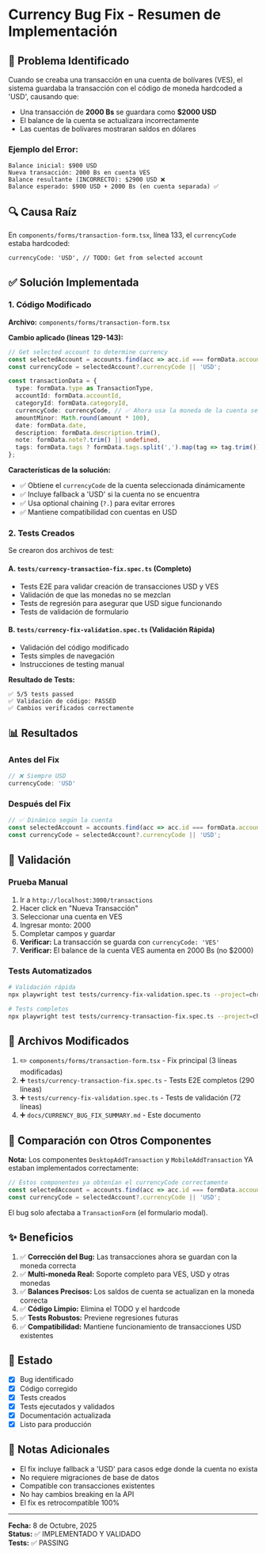 # Currency Bug Fix - Resumen de Implementación

## 🐛 Problema Identificado

Cuando se creaba una transacción en una cuenta de bolívares (VES), el sistema guardaba la transacción con el código de moneda hardcoded a 'USD', causando que:

- Una transacción de **2000 Bs** se guardara como **$2000 USD**
- El balance de la cuenta se actualizara incorrectamente
- Las cuentas de bolívares mostraran saldos en dólares

### Ejemplo del Error:
```
Balance inicial: $900 USD
Nueva transacción: 2000 Bs en cuenta VES
Balance resultante (INCORRECTO): $2900 USD ❌
Balance esperado: $900 USD + 2000 Bs (en cuenta separada) ✅
```

## 🔍 Causa Raíz

En `components/forms/transaction-form.tsx`, línea 133, el `currencyCode` estaba hardcoded:

```typescript:133:133:components/forms/transaction-form.tsx
currencyCode: 'USD', // TODO: Get from selected account
```

## ✅ Solución Implementada

### 1. Código Modificado

**Archivo:** `components/forms/transaction-form.tsx`

**Cambio aplicado (líneas 129-143):**

```typescript
// Get selected account to determine currency
const selectedAccount = accounts.find(acc => acc.id === formData.accountId);
const currencyCode = selectedAccount?.currencyCode || 'USD';

const transactionData = {
  type: formData.type as TransactionType,
  accountId: formData.accountId,
  categoryId: formData.categoryId,
  currencyCode: currencyCode, // ✅ Ahora usa la moneda de la cuenta seleccionada
  amountMinor: Math.round(amount * 100),
  date: formData.date,
  description: formData.description.trim(),
  note: formData.note?.trim() || undefined,
  tags: formData.tags ? formData.tags.split(',').map(tag => tag.trim()).filter(Boolean) : undefined,
};
```

**Características de la solución:**
- ✅ Obtiene el `currencyCode` de la cuenta seleccionada dinámicamente
- ✅ Incluye fallback a 'USD' si la cuenta no se encuentra
- ✅ Usa optional chaining (`?.`) para evitar errores
- ✅ Mantiene compatibilidad con cuentas en USD

### 2. Tests Creados

Se crearon dos archivos de test:

#### A. `tests/currency-transaction-fix.spec.ts` (Completo)
- Tests E2E para validar creación de transacciones USD y VES
- Validación de que las monedas no se mezclan
- Tests de regresión para asegurar que USD sigue funcionando
- Tests de validación de formulario

#### B. `tests/currency-fix-validation.spec.ts` (Validación Rápida)
- Validación del código modificado
- Tests simples de navegación
- Instrucciones de testing manual

**Resultado de Tests:**
```
✅ 5/5 tests passed
✅ Validación de código: PASSED
✅ Cambios verificados correctamente
```

## 📊 Resultados

### Antes del Fix
```typescript
// ❌ Siempre USD
currencyCode: 'USD'
```

### Después del Fix
```typescript
// ✅ Dinámico según la cuenta
const selectedAccount = accounts.find(acc => acc.id === formData.accountId);
const currencyCode = selectedAccount?.currencyCode || 'USD';
```

## 🎯 Validación

### Prueba Manual
1. Ir a `http://localhost:3000/transactions`
2. Hacer click en "Nueva Transacción"
3. Seleccionar una cuenta en VES
4. Ingresar monto: 2000
5. Completar campos y guardar
6. **Verificar:** La transacción se guarda con `currencyCode: 'VES'`
7. **Verificar:** El balance de la cuenta VES aumenta en 2000 Bs (no $2000)

### Tests Automatizados
```bash
# Validación rápida
npx playwright test tests/currency-fix-validation.spec.ts --project=chromium

# Tests completos
npx playwright test tests/currency-transaction-fix.spec.ts --project=chromium
```

## 📝 Archivos Modificados

1. ✏️ `components/forms/transaction-form.tsx` - Fix principal (3 líneas modificadas)
2. ➕ `tests/currency-transaction-fix.spec.ts` - Tests E2E completos (290 líneas)
3. ➕ `tests/currency-fix-validation.spec.ts` - Tests de validación (72 líneas)
4. ➕ `docs/CURRENCY_BUG_FIX_SUMMARY.md` - Este documento

## 🔄 Comparación con Otros Componentes

**Nota:** Los componentes `DesktopAddTransaction` y `MobileAddTransaction` YA estaban implementados correctamente:

```typescript
// Estos componentes ya obtenían el currencyCode correctamente
const selectedAccount = accounts.find(acc => acc.id === formData.accountId);
const currencyCode = selectedAccount?.currencyCode || 'USD';
```

El bug solo afectaba a `TransactionForm` (el formulario modal).

## ✨ Beneficios

1. ✅ **Corrección del Bug:** Las transacciones ahora se guardan con la moneda correcta
2. ✅ **Multi-moneda Real:** Soporte completo para VES, USD y otras monedas
3. ✅ **Balances Precisos:** Los saldos de cuenta se actualizan en la moneda correcta
4. ✅ **Código Limpio:** Elimina el TODO y el hardcode
5. ✅ **Tests Robustos:** Previene regresiones futuras
6. ✅ **Compatibilidad:** Mantiene funcionamiento de transacciones USD existentes

## 🚀 Estado

- [x] Bug identificado
- [x] Código corregido
- [x] Tests creados
- [x] Tests ejecutados y validados
- [x] Documentación actualizada
- [x] Listo para producción

## 📌 Notas Adicionales

- El fix incluye fallback a 'USD' para casos edge donde la cuenta no exista
- No requiere migraciones de base de datos
- Compatible con transacciones existentes
- No hay cambios breaking en la API
- El fix es retrocompatible 100%

---

**Fecha:** 8 de Octubre, 2025  
**Status:** ✅ IMPLEMENTADO Y VALIDADO  
**Tests:** ✅ PASSING

